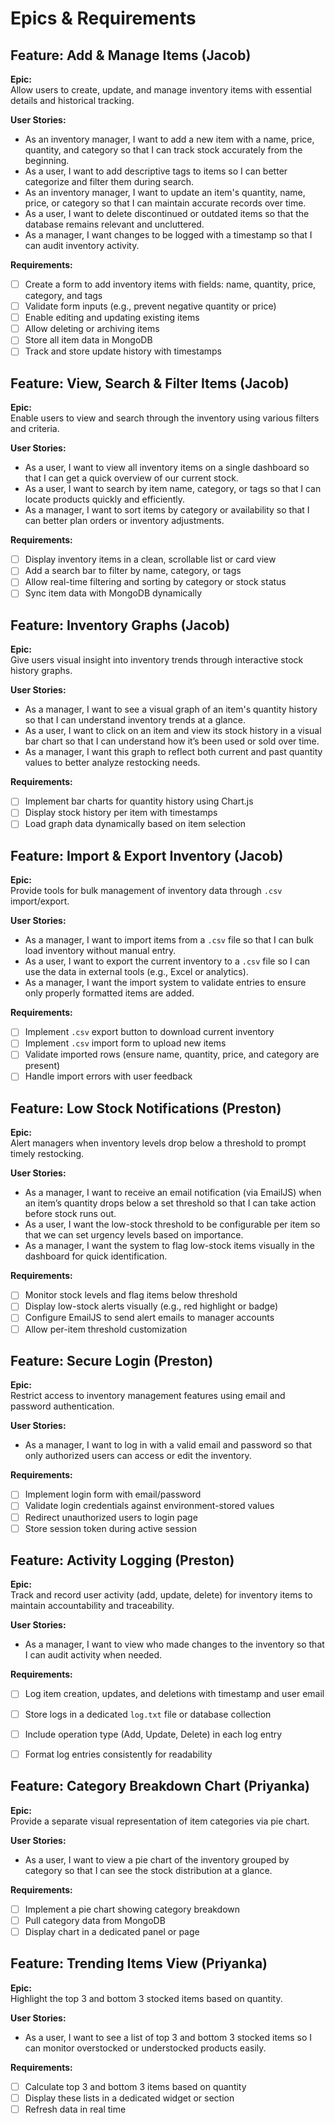 # Epics & Requirements

## Feature: Add & Manage Items (Jacob)

**Epic:**  
Allow users to create, update, and manage inventory items with essential details and historical tracking.

**User Stories:**
- As an inventory manager, I want to add a new item with a name, price, quantity, and category so that I can track stock accurately from the beginning.
- As a user, I want to add descriptive tags to items so I can better categorize and filter them during search.
- As an inventory manager, I want to update an item's quantity, name, price, or category so that I can maintain accurate records over time.
- As a user, I want to delete discontinued or outdated items so that the database remains relevant and uncluttered.
- As a manager, I want changes to be logged with a timestamp so that I can audit inventory activity.

**Requirements:**
- [ ] Create a form to add inventory items with fields: name, quantity, price, category, and tags
- [ ] Validate form inputs (e.g., prevent negative quantity or price)
- [ ] Enable editing and updating existing items
- [ ] Allow deleting or archiving items
- [ ] Store all item data in MongoDB
- [ ] Track and store update history with timestamps

## Feature: View, Search & Filter Items (Jacob)

**Epic:**  
Enable users to view and search through the inventory using various filters and criteria.

**User Stories:**
- As a user, I want to view all inventory items on a single dashboard so that I can get a quick overview of our current stock.
- As a user, I want to search by item name, category, or tags so that I can locate products quickly and efficiently.
- As a manager, I want to sort items by category or availability so that I can better plan orders or inventory adjustments.

**Requirements:**
- [ ] Display inventory items in a clean, scrollable list or card view
- [ ] Add a search bar to filter by name, category, or tags
- [ ] Allow real-time filtering and sorting by category or stock status
- [ ] Sync item data with MongoDB dynamically

## Feature: Inventory Graphs (Jacob)

**Epic:**  
Give users visual insight into inventory trends through interactive stock history graphs.

**User Stories:**
- As a manager, I want to see a visual graph of an item's quantity history so that I can understand inventory trends at a glance.
- As a user, I want to click on an item and view its stock history in a visual bar chart so that I can understand how it’s been used or sold over time.
- As a manager, I want this graph to reflect both current and past quantity values to better analyze restocking needs.

**Requirements:**
- [ ] Implement bar charts for quantity history using Chart.js
- [ ] Display stock history per item with timestamps
- [ ] Load graph data dynamically based on item selection

## Feature: Import & Export Inventory (Jacob)

**Epic:**  
Provide tools for bulk management of inventory data through `.csv` import/export.

**User Stories:**
- As a manager, I want to import items from a `.csv` file so that I can bulk load inventory without manual entry.
- As a user, I want to export the current inventory to a `.csv` file so I can use the data in external tools (e.g., Excel or analytics).
- As a manager, I want the import system to validate entries to ensure only properly formatted items are added.

**Requirements:**
- [ ] Implement `.csv` export button to download current inventory
- [ ] Implement `.csv` import form to upload new items
- [ ] Validate imported rows (ensure name, quantity, price, and category are present)
- [ ] Handle import errors with user feedback

## Feature: Low Stock Notifications (Preston)

**Epic:**  
Alert managers when inventory levels drop below a threshold to prompt timely restocking.

**User Stories:**
- As a manager, I want to receive an email notification (via EmailJS) when an item’s quantity drops below a set threshold so that I can take action before stock runs out.
- As a user, I want the low-stock threshold to be configurable per item so that we can set urgency levels based on importance.
- As a manager, I want the system to flag low-stock items visually in the dashboard for quick identification.

**Requirements:**
- [ ] Monitor stock levels and flag items below threshold
- [ ] Display low-stock alerts visually (e.g., red highlight or badge)
- [ ] Configure EmailJS to send alert emails to manager accounts
- [ ] Allow per-item threshold customization

## Feature: Secure Login (Preston)

**Epic:**  
Restrict access to inventory management features using email and password authentication.

**User Stories:**
- As a manager, I want to log in with a valid email and password so that only authorized users can access or edit the inventory.

**Requirements:**
- [ ] Implement login form with email/password
- [ ] Validate login credentials against environment-stored values
- [ ] Redirect unauthorized users to login page
- [ ] Store session token during active session

## Feature: Activity Logging (Preston)

**Epic:**  
Track and record user activity (add, update, delete) for inventory items to maintain accountability and traceability.

**User Stories:**
- As a manager, I want to view who made changes to the inventory so that I can audit activity when needed.

**Requirements:**
- [ ] Log item creation, updates, and deletions with timestamp and user email
- [ ] Store logs in a dedicated `log.txt` file or database collection
- [ ] Include operation type (Add, Update, Delete) in each log entry
- [ ] Format log entries consistently for readability


## Feature: Category Breakdown Chart (Priyanka)

**Epic:**  
Provide a separate visual representation of item categories via pie chart.

**User Stories:**
- As a user, I want to view a pie chart of the inventory grouped by category so that I can see the stock distribution at a glance.

**Requirements:**
- [ ] Implement a pie chart showing category breakdown
- [ ] Pull category data from MongoDB
- [ ] Display chart in a dedicated panel or page

## Feature: Trending Items View (Priyanka)

**Epic:**  
Highlight the top 3 and bottom 3 stocked items based on quantity.

**User Stories:**
- As a user, I want to see a list of top 3 and bottom 3 stocked items so I can monitor overstocked or understocked products easily.

**Requirements:**
- [ ] Calculate top 3 and bottom 3 items based on quantity
- [ ] Display these lists in a dedicated widget or section
- [ ] Refresh data in real time